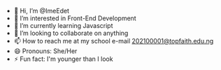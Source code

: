 - 👋 Hi, I’m @ImeEdet
- 👀 I’m interested in Front-End Development
- 🌱 I’m currently learning Javascript
- 💞️ I’m looking to collaborate on anything
- 📫 How to reach me at my school e-mail 202100001@topfaith.edu.ng
- 😄 Pronouns: She/Her
- ⚡ Fun fact: I'm younger than I look

<!---
ImeEdet/ImeEdet is a ✨ special ✨ repository because its `README.md` (this file) appears on your GitHub profile.
You can click the Preview link to take a look at your changes.
--->
